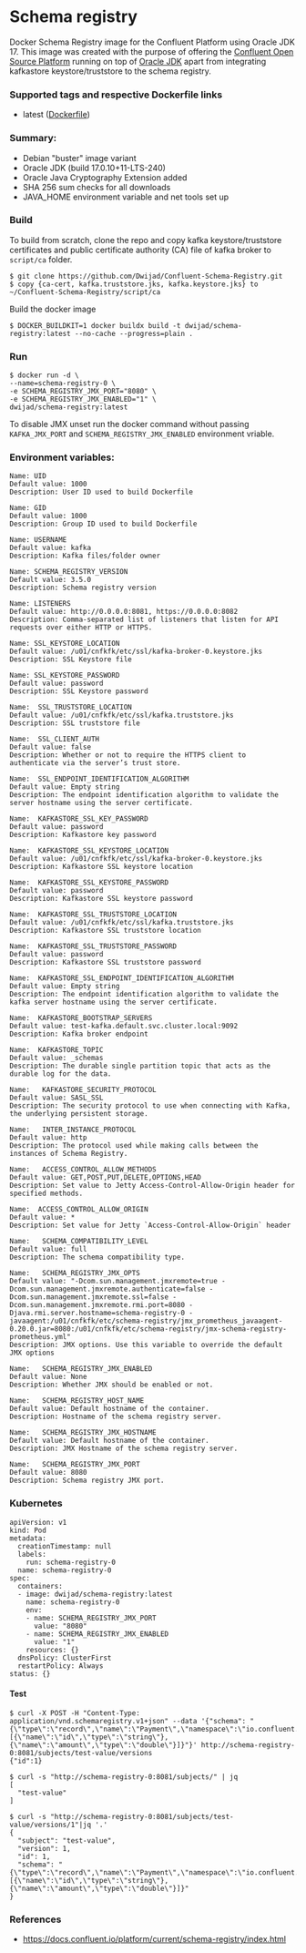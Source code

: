 # Schema registry

Docker Schema Registry image for the Confluent Platform using Oracle JDK 17. This image was created with the purpose of offering the [Confluent Open Source Platform](https://www.confluent.io/product/confluent-open-source/) running on top of [Oracle JDK](http://www.oracle.com/technetwork/java/javase/downloads/index.html) apart from integrating kafkastore keystore/truststore to the schema registry.

### Supported tags and respective Dockerfile links

 - latest ([Dockerfile](https://github.com/Dwijad/Confluent-Schema-Registry/blob/main/Dockerfile))

### Summary:

-   Debian "buster" image variant
-   Oracle JDK (build 17.0.10+11-LTS-240)
-   Oracle Java Cryptography Extension added
-   SHA 256 sum checks for all downloads
-   JAVA_HOME environment variable and net tools set up

### Build

To build from scratch, clone the repo and copy kafka keystore/truststore certificates and public certificate authority (CA) file of kafka broker to `script/ca` folder.

    $ git clone https://github.com/Dwijad/Confluent-Schema-Registry.git
    $ copy {ca-cert, kafka.truststore.jks, kafka.keystore.jks} to ~/Confluent-Schema-Registry/script/ca 

Build the docker image

    $ DOCKER_BUILDKIT=1 docker buildx build -t dwijad/schema-registry:latest --no-cache --progress=plain .
    
### Run
    $ docker run -d \
    --name=schema-registry-0 \
    -e SCHEMA_REGISTRY_JMX_PORT="8080" \
    -e SCHEMA_REGISTRY_JMX_ENABLED="1" \
    dwijad/schema-registry:latest

To disable JMX unset run the docker command without passing   `KAFKA_JMX_PORT` and `SCHEMA_REGISTRY_JMX_ENABLED` environment vriable.

 ### Environment variables:

    Name: UID
    Default value: 1000
    Description: User ID used to build Dockerfile   

    Name: GID
    Default value: 1000
    Description: Group ID used to build Dockerfile

    Name: USERNAME 
    Default value: kafka
    Description: Kafka files/folder owner 
    
    Name: SCHEMA_REGISTRY_VERSION 
    Default value: 3.5.0
    Description: Schema registry version
     
    Name: LISTENERS 
    Default value: http://0.0.0.0:8081, https://0.0.0.0:8082
    Description: Comma-separated list of listeners that listen for API requests over either HTTP or HTTPS.

    Name: SSL_KEYSTORE_LOCATION 
    Default value: /u01/cnfkfk/etc/ssl/kafka-broker-0.keystore.jks
    Description: SSL Keystore file

    Name: SSL_KEYSTORE_PASSWORD 
    Default value: password
    Description: SSL Keystore password
  
    Name:  SSL_TRUSTSTORE_LOCATION 
    Default value: /u01/cnfkfk/etc/ssl/kafka.truststore.jks
    Description: SSL truststore file
 
    Name:  SSL_CLIENT_AUTH 
    Default value: false
    Description: Whether or not to require the HTTPS client to authenticate via the server’s trust store.

    Name:  SSL_ENDPOINT_IDENTIFICATION_ALGORITHM
    Default value: Empty string
    Description: The endpoint identification algorithm to validate the server hostname using the server certificate.
    
    Name:  KAFKASTORE_SSL_KEY_PASSWORD
    Default value: password
    Description: Kafkastore key password
    
    Name:  KAFKASTORE_SSL_KEYSTORE_LOCATION 
    Default value: /u01/cnfkfk/etc/ssl/kafka-broker-0.keystore.jks
    Description: Kafkastore SSL keystore location 
    
    Name:  KAFKASTORE_SSL_KEYSTORE_PASSWORD 
    Default value: password
    Description: Kafkastore SSL keystore password 
    
    Name:  KAFKASTORE_SSL_TRUSTSTORE_LOCATION 
    Default value: /u01/cnfkfk/etc/ssl/kafka.truststore.jks
    Description: Kafkastore SSL truststore location
    
    Name:  KAFKASTORE_SSL_TRUSTSTORE_PASSWORD
    Default value: password
    Description: Kafkastore SSL truststore password    

    Name:  KAFKASTORE_SSL_ENDPOINT_IDENTIFICATION_ALGORITHM 
    Default value: Empty string
    Description: The endpoint identification algorithm to validate the kafka server hostname using the server certificate.
        
    Name:  KAFKASTORE_BOOTSTRAP_SERVERS 
    Default value: test-kafka.default.svc.cluster.local:9092
    Description: Kafka broker endpoint 
   
    Name:  KAFKASTORE_TOPIC 
    Default value: _schemas
    Description: The durable single partition topic that acts as the durable log for the data.
        
    Name:   KAFKASTORE_SECURITY_PROTOCOL  
    Default value: SASL_SSL
    Description: The security protocol to use when connecting with Kafka, the underlying persistent storage.
    
    Name:   INTER_INSTANCE_PROTOCOL  
    Default value: http
    Description: The protocol used while making calls between the instances of Schema Registry.
    
    Name:   ACCESS_CONTROL_ALLOW_METHODS  
    Default value: GET,POST,PUT,DELETE,OPTIONS,HEAD
    Description: Set value to Jetty Access-Control-Allow-Origin header for specified methods.
       
    Name:  ACCESS_CONTROL_ALLOW_ORIGIN
    Default value: *
    Description: Set value for Jetty `Access-Control-Allow-Origin` header
     
    Name:   SCHEMA_COMPATIBILITY_LEVEL   
    Default value: full
    Description: The schema compatibility type.
    
    Name:   SCHEMA_REGISTRY_JMX_OPTS   
    Default value: "-Dcom.sun.management.jmxremote=true -Dcom.sun.management.jmxremote.authenticate=false -Dcom.sun.management.jmxremote.ssl=false -Dcom.sun.management.jmxremote.rmi.port=8080 -Djava.rmi.server.hostname=schema-registry-0 -javaagent:/u01/cnfkfk/etc/schema-registry/jmx_prometheus_javaagent-0.20.0.jar=8080:/u01/cnfkfk/etc/schema-registry/jmx-schema-registry-prometheus.yml"
    Description: JMX options. Use this variable to override the default JMX options

    Name:   SCHEMA_REGISTRY_JMX_ENABLED   
    Default value: None
    Description: Whether JMX should be enabled or not.

    Name:   SCHEMA_REGISTRY_HOST_NAME   
    Default value: Default hostname of the container.
    Description: Hostname of the schema registry server.         

    Name:   SCHEMA_REGISTRY_JMX_HOSTNAME  
    Default value: Default hostname of the container.
    Description: JMX Hostname of the schema registry server. 

    Name:   SCHEMA_REGISTRY_JMX_PORT 
    Default value: 8080
    Description: Schema registry JMX port.


### Kubernetes

    apiVersion: v1
    kind: Pod
    metadata:
      creationTimestamp: null
      labels:
        run: schema-registry-0
      name: schema-registry-0
    spec:
      containers:
      - image: dwijad/schema-registry:latest
        name: schema-registry-0
        env:
        - name: SCHEMA_REGISTRY_JMX_PORT
          value: "8080"
        - name: SCHEMA_REGISTRY_JMX_ENABLED
          value: "1"
        resources: {}
      dnsPolicy: ClusterFirst
      restartPolicy: Always
    status: {}

#### Test

    $ curl -X POST -H "Content-Type: application/vnd.schemaregistry.v1+json" --data '{"schema": "{\"type\":\"record\",\"name\":\"Payment\",\"namespace\":\"io.confluent.examples.clients.basicavro\",\"fields\":[{\"name\":\"id\",\"type\":\"string\"},{\"name\":\"amount\",\"type\":\"double\"}]}"}' http://schema-registry-0:8081/subjects/test-value/versions
    {"id":1}
    
    $ curl -s "http://schema-registry-0:8081/subjects/" | jq
    [
      "test-value"
    ]
    
    $ curl -s "http://schema-registry-0:8081/subjects/test-value/versions/1"|jq '.'
    {
      "subject": "test-value",
      "version": 1,
      "id": 1,
      "schema": "{\"type\":\"record\",\"name\":\"Payment\",\"namespace\":\"io.confluent.examples.clients.basicavro\",\"fields\":[{\"name\":\"id\",\"type\":\"string\"},{\"name\":\"amount\",\"type\":\"double\"}]}"
    }

### References

 - https://docs.confluent.io/platform/current/schema-registry/index.html

<!--stackedit_data:
eyJoaXN0b3J5IjpbMTQ2NjYzMTM1MSwtMzMxNzYyNTc2LC0xOD
c2MjM4NDczLC0zMzk0NTI5NTgsLTE1NDg0MDM1OTIsMTE2NzI0
MzMzNywxMDM2NTQyNzA4LDMwMTI0OTU4MywtMTA5MDY3Mjc0My
wxNjY2ODAzOTQwLC0yMDkzMjg3Njg1LDEwNjQxMjkxODUsLTIw
MjYxNDczODYsMjcyNjIxMzcwLDc4ODE2ODMwMiw0ODIyMjY1NT
gsMTU1MzM2OTU3N119
-->